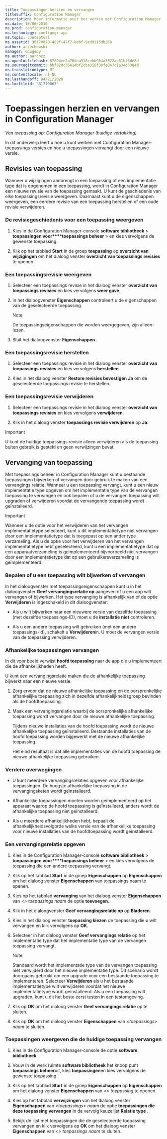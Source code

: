 ```yaml
---
title: Toepassingen herzien en vervangen
titleSuffix: Configuration Manager
description: Meer informatie over het werken met Configuration Manager toepassings versies en het vervangen van toepassingen.
ms.date: 10/06/2016
ms.prod: configuration-manager
ms.technology: configmgr-app
ms.topic: conceptual
ms.assetid: 30170d70-489f-47f7-bebf-9ed0115db26b
author: aczechowski
manager: dougeby
ms.author: aaroncz
ms.openlocfilehash: 87804ee2a76dea918cebb964a3672ab61bf6de8d
ms.sourcegitcommit: bbf820c35414bf2cba356f30fe047c1a34c5384d
ms.translationtype: MT
ms.contentlocale: nl-NL
ms.lasthandoff: 04/21/2020
ms.locfileid: "81710067"
---
```

# <a name="revise-and-supersede-applications-in-configuration-manager"></a>Toepassingen herzien en vervangen in Configuration Manager

*Van toepassing op: Configuration Manager (huidige vertakking)*

In dit onderwerp leert u hoe u kunt werken met Configuration Manager-toepassings versies en hoe u toepassingen vervangt door een nieuwe versie.  

##  <a name="application-revisions"></a> Revisies van toepassing  
 Wanneer u wijzigingen aanbrengt in een toepassing of een implementatie type dat is opgenomen in een toepassing, wordt in Configuration Manager een nieuwe revisie van de toepassing gemaakt. U kunt de geschiedenis van elke toepassingsrevisie weergeven. Daarnaast kunt u de eigenschappen weergeven, een eerdere revisie van een toepassing herstellen of een oude revisie verwijderen.  

### <a name="to-display-an-application-revision-history"></a>De revisiegeschiedenis voor een toepassing weergeven  

1.  Kies in de Configuration Manager-console **software bibliotheek** > **toepassingen voor****toepassings beheer** > en kies vervolgens de gewenste toepassing.  

3.  Klik op het tabblad **Start** in de groep **toepassing** op **overzicht van wijzigingen** om het dialoog venster **overzicht van toepassings revisies** te openen.  

### <a name="to-view-an-application-revision"></a>Een toepassingsrevisie weergeven  

1.  Selecteer een toepassings revisie in het dialoog venster **overzicht van toepassings revisies** en kies vervolgens **weer gave**.  

2.  In het dialoogvenster **Eigenschappen** controleert u de eigenschappen van de geselecteerde toepassing.  

    > [!NOTE]  
    >  De toepassingseigenschappen die worden weergegeven, zijn alleen-lezen.  

3.  Sluit het dialoogvenster **Eigenschappen** .  

### <a name="to-restore-an-application-revision"></a>Een toepassingsrevisie herstellen  

1.  Selecteer een toepassings revisie in het dialoog venster **overzicht van toepassings revisies** en kies vervolgens **herstellen**.  

2.  Kies in het dialoog venster **Restore revisies bevestigen** **Ja** om de geselecteerde toepassings revisie te herstellen.  

### <a name="to-delete-an-application-revision"></a>Een toepassingsrevisie verwijderen  

1.  Selecteer een toepassings revisie in het dialoog venster **overzicht van toepassings revisies** en kies vervolgens **verwijderen**.  

2.  Klik in het dialoog venster **toepassings revisie verwijderen** op **Ja**.  

> [!IMPORTANT]  
>  U kunt de huidige toepassings revisie alleen verwijderen als de toepassing buiten gebruik is gesteld en geen verwijzingen bevat.  

##  <a name="application-supersedence"></a> Vervanging van toepassing  
 Met toepassings beheer in Configuration Manager kunt u bestaande toepassingen bijwerken of vervangen door gebruik te maken van een vervangings relatie. Wanneer u een toepassing vervangt, kunt u een nieuw implementatie type opgeven om het implementatie type van de vervangen toepassing te vervangen en ook bepalen of u de vervangen toepassing wilt upgraden of verwijderen voordat de vervangende toepassing wordt geïnstalleerd.  

> [!IMPORTANT]  
>  Wanneer u de optie voor het verwijderen van het vervangen implementatietype selecteert, kunt u dit implementatietype niet vervangen door een implementatietype dat is toegepast op een ander type verzameling.  Als u de optie voor het verwijderen van het vervangen implementatietype hebt geselecteerd, kunt u een implementatietype dat op een apparaatverzameling is geïmplementeerd bijvoorbeeld niet vervangen door een implementatietype dat op een gebruikersverzameling is geïmplementeerd.  

### <a name="decide-whether-to-upgrade-or-replace-an-application"></a>Bepalen of u een toepassing wilt bijwerken of vervangen  
 In het dialoogvenster met toepassingseigenschappen kunt u in het dialoogvenster **Geef vervangingsrelatie op** aangeven of u een app wilt vervangen of bijwerken. Het type vervanging is afhankelijk van of de optie **Verwijderen** is ingeschakeld in dit dialoogvenster:  

-   Als u wilt bijwerken naar een nieuwere versie van dezelfde toepassing (met dezelfde toepassings-ID), moet u de **installatie** **niet** controleren.  

-   Als u een andere toepassing wilt gebruiken (met een andere toepassings-id), schakelt u **Verwijderen**in. U moet de vervangen versie van de toepassing verwijderen.  

### <a name="supersede-dependent-applications"></a>Afhankelijke toepassingen vervangen  
 In dit voor beeld verwijst **hoofd toepassing** naar de app die u implementeert die de afhankelijkheden heeft.  

 U kunt een vervangingsrelatie maken die de afhankelijke toepassing bijwerkt naar een nieuwe versie.  

1. Zorg ervoor dat de nieuwe afhankelijke toepassing en de oorspronkelijke afhankelijke toepassing zich in dezelfde afhankelijkheidsgroep bevinden als de hoofdtoepassing.  

2. Maak een vervangingsrelatie waarbij de oorspronkelijke afhankelijke toepassing wordt vervangen door de nieuwe afhankelijke toepassing.  

   Tijdens nieuwe installaties van de hoofd toepassing wordt de nieuwe afhankelijke toepassing geïnstalleerd. Bestaande installaties van de hoofd toepassing worden bijgewerkt met de nieuwe afhankelijke toepassing.  

   Het eind resultaat is dat alle implementaties van de hoofd toepassing de nieuwe afhankelijke toepassing gebruiken.  

### <a name="further-considerations"></a>Verdere overwegingen  

-   U kunt meerdere vervangingsrelaties opgeven voor afhankelijke toepassingen. De hoogste afhankelijke toepassing in de vervangingsketen wordt geïnstalleerd.  

-   Afhankelijke toepassingen moeten worden geïmplementeerd op het apparaat waarop de hoofd toepassing is geïnstalleerd, anders wordt de afhankelijke toepassing niet geïnstalleerd.  

-   Als u meerdere afhankelijkheden hebt, bepaalt de afhankelijkheidsvolgorde welke versie van de afhankelijke toepassing voor nieuwe installaties van de hoofdtoepassing wordt geïnstalleerd.  

### <a name="to-specify-a-supersedence-relationship"></a>Een vervangingsrelatie opgeven  

1.  Kies in de Configuration Manager-console **software bibliotheek** > **toepassingen voor****toepassings beheer** > en kies vervolgens de toepassing die een andere toepassing vervangt.  

3.  Klik op het tabblad **Start** in de groep **Eigenschappen** op **Eigenschappen** om het dialoog venster **Eigenschappen** van toepassings naam te openen.  

4.  Kies op het tabblad **vervanging** van het dialoog venster **Eigenschappen** van *<\> toepassings naam* de optie **toevoegen**.  

5.  Klik in het dialoogvenster **Geef vervangingsrelatie op** op **Bladeren**.  

6.  Kies in het dialoog venster **toepassing kiezen** de toepassing die u wilt vervangen en klik vervolgens op **OK**.  

7.  Selecteer in het dialoog venster **Geef vervangings relatie** op het implementatie type dat het implementatie type van de vervangen toepassing vervangt.  

    > [!NOTE]  
    >  Standaard wordt het implementatie type van de vervangen toepassing niet verwijderd door het nieuwe implementatie type. Dit scenario wordt doorgaans gebruikt om een upgrade voor een bestaande toepassing te implementeren. Selecteer **Verwijderen** als u het bestaande implementatietype wilt verwijderen voordat het nieuwe implementatietype wordt geïnstalleerd. Als u een toepassing wilt upgraden, kunt u dit het beste eerst testen in een testomgeving.  

8.  Klik op **OK** om het dialoog venster **Geef vervangings relatie** op te sluiten.  

9. Klik op **OK** om het dialoog venster **Eigenschappen** van *<toepassings\> naam* te sluiten.  

### <a name="to-display-applications-that-supersede-the-current-application"></a>Toepassingen weergeven die de huidige toepassing vervangen  

1.  Kies in de Configuration Manager-console de optie **software bibliotheek**.  

2.  Vouw in de werk ruimte **software bibliotheek** het knoop punt **toepassings beheer**uit, kies **toepassingen**en kies vervolgens de gewenste toepassing.  

3.  Klik op het tabblad **Start** in de groep **Eigenschappen** op **Eigenschappen** om het dialoog venster **Eigenschappen** van *<\> toepassing* te openen.  

4.  Kies op het tabblad **verwijzingen** van het dialoog venster **Eigenschappen** van *<toepassings\> naam* de optie **toepassingen die deze toepassing vervangen** in de vervolg keuzelijst **Relatie type** .  

5.  Bekijk de lijst met toepassingen die de geselecteerde toepassing vervangen en klik vervolgens op **OK** om het dialoog venster **Eigenschappen** van *<\> toepassings naam* te sluiten.  
